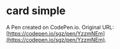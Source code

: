 # card simple

A Pen created on CodePen.io. Original URL: [https://codepen.io/sgz/pen/YzzmNEm](https://codepen.io/sgz/pen/YzzmNEm).


